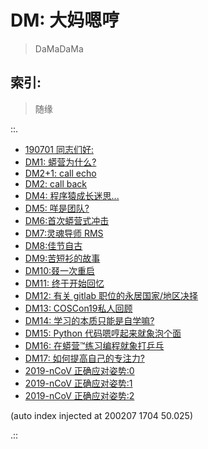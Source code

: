 # DM: 大妈嗯哼
> DaMaDaMa

## 索引:
> 随缘

::.

- [ 190701 同志们好:](190701-DM0.md)
- [ DM1: 蟒营为什么?](190702-DM1.md)
- [ DM2+1: call echo](190709-DM2-links.md)
- [ DM2: call back](190709-DM2.md)
- [ DM4: 程序猿成长迷思...](190725-DM4-coder-how2-growup.md)
- [ DM5: 咩是团队?](190822-what-is-team.md)
- [ DM6:首次蟒营式冲击](190905-1st101camp.md)
- [ DM7:灵魂导师 RMS](190910-rms-soul-master.md)
- [ DM8:佳节自古](190913-single-moon.md)
- [ DM9:苦短衫的故事](190914-teestory.md)
- [ DM10:叕一次重启](191012-rerestart.md)
- [ DM11: 终于开始回忆](191022-pycon19nn.md)
- [ DM12: 有关 gitlab 职位的永居国家/地区决择](191106-gitlab-5555.md)
- [ DM13: COSCon19私人回顾](191108-coscon19-sh-review.md)
- [ DM14: 学习的本质只能是自学嘛?](191219-DM14-wtf-101camp-self-tech.md)
- [ DM15: Python 代码嗯哼起来就象泡个面](191219-DM15-IMHO-instant-noodles.md)
- [ DM16: 在蟒营™练习编程就象打乒乓](191220-DM16-IMHO-bing-pang-now.md)
- [ DM17: 如何提高自己的专注力?](200205-DM17-IMHO-devoted.md)
- [ 2019-nCoV 正确应对姿势:0](200205-DM18-IMHO-2019-nCoV-0.md)
- [ 2019-nCoV 正确应对姿势:1](200206-DM19-IMHO-2019-nCoV-1.md)
- [ 2019-nCoV 正确应对姿势:2](200207-DM20-IMHO-2019-nCoV-2.md)

(auto index injected at 200207 1704 50.025) 

.::


